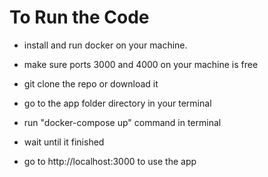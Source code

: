 # To Run the Code

* install and run docker on your machine.

* make sure ports 3000 and 4000 on your machine is free

* git clone the repo or download it

* go to the app folder directory in your terminal

* run "docker-compose up" command in terminal

* wait until it finished

* go to http://localhost:3000 to use the app


